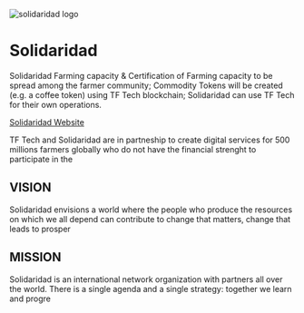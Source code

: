 ![solidaridad logo](solidaridad_logo.jpg)


# Solidaridad

Solidaridad
Farming capacity & Certification of Farming capacity to be spread among the farmer community;
Commodity Tokens will be created (e.g. a coffee token) using TF Tech blockchain;
Solidaridad can use TF Tech for their own operations.

[Solidaridad Website](https://www.solidaridadnetwork.org/)

TF Tech and Solidaridad are in partneship to create digital services for 500 millions farmers globally who do not have the financial strenght to participate in the

## VISION
Solidaridad envisions a world where the people who produce the resources on which we all depend can contribute to change that matters, change that leads to prosper

## MISSION
Solidaridad is an international network organization with partners all over the world. There is a single agenda and a single strategy: together we learn and progre
